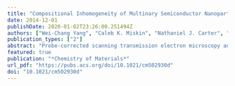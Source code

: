 ```yaml
---
title: "Compositional Inhomogeneity of Multinary Semiconductor Nanoparticles: A Case Study of Cu<sub>2<//sub>ZnSnS<sub>4<//sub>"
date: 2014-12-01
publishDate: 2020-01-02T23:26:00.251494Z
authors: ["Wei-Chang Yang", "Caleb K. Miskin", "Nathaniel J. Carter", "Rakesh Agrawal", "Eric A. Stach"]
publication_types: ["2"]
abstract: "Probe-corrected scanning transmission electron microscopy and energy-dispersive X-ray spectroscopy were used to characterize the inter- and intraparticle compositional inhomogeneity of multinary Cu<sub>2</sub>ZnSnS<sub>4</sub> (CZTS) nanoparticles. CZTS nanoparticles were prepared following three distinct synthesis protocols described in the literature. Strong ﬂuctuations in composition were observed for Cu and Zn in individual nanoparticles, independent of the synthesis method. Certain particles have regions that have compositions close to that of Cu<sub>2</sub>SnS<sub>3</sub>, as well as, in the extreme case, the presence of nearly pure ZnS species. This is an observation that has not been reported in prior studies of these systems and underscores the need to both more carefully study the polydispersity of multinary semiconductor nanoparticles (MSNs) and to improve synthetic protocols and characterization of MSNs. Notably&mdash;despite the observation of compositional ﬂuctuations in individual nanoparticles&mdash;reactive sintering in Se vapor was shown to reduce the nanoscale compositional ﬂuctuations in the resulting sintered grains, facilitating the use of these heterogeneous particles in optoelectronic devices."
featured: true
publication: "*Chemistry of Materials*"
url_pdf: "https://pubs.acs.org/doi/10.1021/cm502930d"
doi: "10.1021/cm502930d"
---
```

